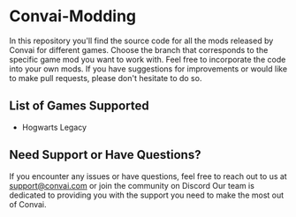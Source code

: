 # Convai-Modding
In this repository you'll find the source code for all the mods released by Convai for different games. Choose the branch that corresponds to the specific game mod you want to work with. Feel free to incorporate the code into your own mods. If you have suggestions for improvements or would like to make pull requests, please don't hesitate to do so.

## List of Games Supported
- Hogwarts Legacy

## Need Support or Have Questions?
If you encounter any issues or have questions, feel free to reach out to us at support@convai.com or join the community on Discord Our team is dedicated to providing you with the support you need to make the most out of Convai.
